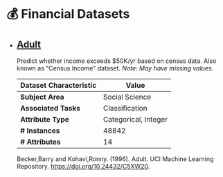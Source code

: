 # 💰 Financial Datasets

* ## [Adult](https://archive.ics.uci.edu/dataset/2/adult)

  Predict whether income exceeds $50K/yr based on census data. Also known as "Census Income" dataset.
  _Note: May have missing values._

    | **Dataset Characteristic** | **Value**      |
    | -------------------------------- | -------------------- |
    | **Subject Area**           | Social Science       |
    | **Associated Tasks**       | Classification       |
    | **Attribute Type**         | Categorical, Integer |
    | **# Instances**            | 48842                |
    | **# Attributes**           | 14                   |
    
    Becker,Barry and Kohavi,Ronny. (1996). Adult. UCI Machine Learning Repository. https://doi.org/10.24432/C5XW20.
